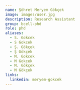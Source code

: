 ```yaml
---
name: Şöhret Meryem Gökçek
image: images/user.jpg
description: Research Assistant
group: bcell-phd
role: phd
aliases:
  - S. Gokcek
  - S Gokcek
  - Ş. Gökçek
  - Ş Gökçek
  - M. Gokcek
  - M Gokcek
  - M. Gökçek
  - M Gökçek
links:
  linkedin: meryem-gokcek
---
```


